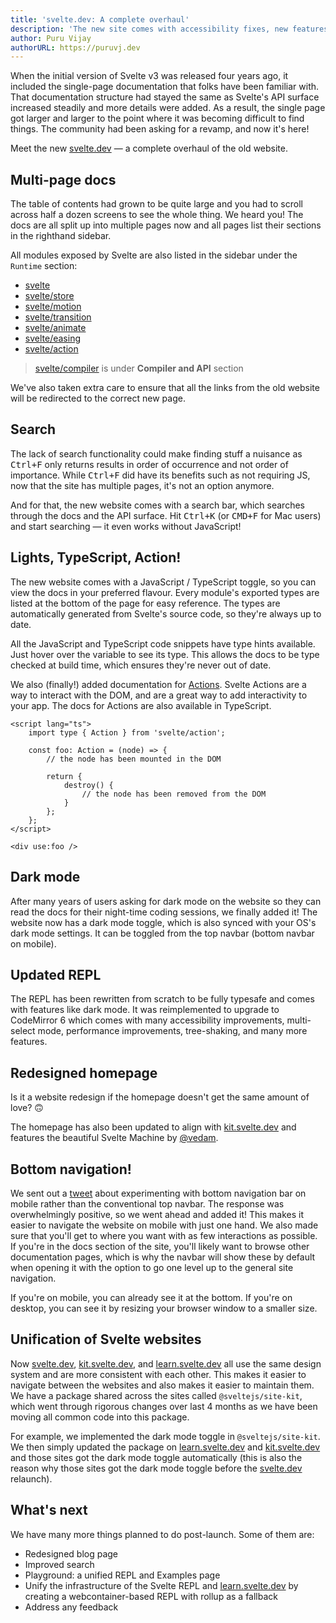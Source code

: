 ```yaml
---
title: 'svelte.dev: A complete overhaul'
description: 'The new site comes with accessibility fixes, new features and bottom navbar'
author: Puru Vijay
authorURL: https://puruvj.dev
---
```


When the initial version of Svelte v3 was released four years ago, it included the single-page documentation that folks have been familiar with. That documentation structure had stayed the same as Svelte's API surface increased steadily and more details were added. As a result, the single page got larger and larger to the point where it was becoming difficult to find things. The community had been asking for a revamp, and now it's here!

Meet the new [svelte.dev](https://svelte.dev) — a complete overhaul of the old website.

## Multi-page docs

The table of contents had grown to be quite large and you had to scroll across half a dozen screens to see the whole thing. We heard you! The docs are all split up into multiple pages now and all pages list their sections in the righthand sidebar.

All modules exposed by Svelte are also listed in the sidebar under the `Runtime` section:

- [svelte](/docs/svelte)
- [svelte/store](/docs/svelte-store)
- [svelte/motion](/docs/svelte-motion)
- [svelte/transition](/docs/svelte-transition)
- [svelte/animate](/docs/svelte-animate)
- [svelte/easing](/docs/svelte-easing)
- [svelte/action](/docs/svelte-action)

> [svelte/compiler](/docs/svelte-compiler) is under **Compiler and API** section

We've also taken extra care to ensure that all the links from the old website will be redirected to the correct new page.

## Search

The lack of search functionality could make finding stuff a nuisance as <kbd>Ctrl+F</kbd> only returns results in order of occurrence and not order of importance. While <kbd>Ctrl+F</kbd> did have its benefits such as not requiring JS, now that the site has multiple pages, it's not an option anymore.

And for that, the new website comes with a search bar, which searches through the docs and the API surface. Hit <kbd>Ctrl+K</kbd> (or <kbd>CMD+F</kbd> for Mac users) and start searching — it even works without JavaScript!

## Lights, TypeScript, Action!

The new website comes with a JavaScript / TypeScript toggle, so you can view the docs in your preferred flavour. Every module's exported types are listed at the bottom of the page for easy reference. The types are automatically generated from Svelte's source code, so they're always up to date.

All the JavaScript and TypeScript code snippets have type hints available. Just hover over the variable to see its type. This allows the docs to be type checked at build time, which ensures they're never out of date.

We also (finally!) added documentation for [Actions](/docs/svelte-action). Svelte Actions are a way to interact with the DOM, and are a great way to add interactivity to your app. The docs for Actions are also available in TypeScript.

```svelte
<script lang="ts">
	import type { Action } from 'svelte/action';

	const foo: Action = (node) => {
		// the node has been mounted in the DOM

		return {
			destroy() {
				// the node has been removed from the DOM
			}
		};
	};
</script>

<div use:foo />
```

## Dark mode

After many years of users asking for dark mode on the website so they can read the docs for their night-time coding sessions, we finally added it! The website now has a dark mode toggle, which is also synced with your OS's dark mode settings. It can be toggled from the top navbar (bottom navbar on mobile).

## Updated REPL

The REPL has been rewritten from scratch to be fully typesafe and comes with features like dark mode. It was reimplemented to upgrade to CodeMirror 6 which comes with many accessibility improvements, multi-select mode, performance improvements, tree-shaking, and many more features.

## Redesigned homepage

Is it a website redesign if the homepage doesn't get the same amount of love? 🙃

The homepage has also been updated to align with [kit.svelte.dev](https://kit.svelte.dev) and features the beautiful Svelte Machine by [@vedam](https://github.com/vedam).

## Bottom navigation!

We sent out a [tweet](https://twitter.com/Rich_Harris/status/1664712880791404546) about experimenting with bottom navigation bar on mobile rather than the conventional top navbar. The response was overwhelmingly positive, so we went ahead and added it! This makes it easier to navigate the website on mobile with just one hand. We also made sure that you'll get to where you want with as few interactions as possible. If you're in the docs section of the site, you'll likely want to browse other documentation pages, which is why the navbar will show these by default when opening it with the option to go one level up to the general site navigation.

If you're on mobile, you can already see it at the bottom. If you're on desktop, you can see it by resizing your browser window to a smaller size.

## Unification of Svelte websites

Now [svelte.dev](https://svelte.dev), [kit.svelte.dev](https://kit.svelte.dev), and [learn.svelte.dev](https://learn.svelte.dev) all use the same design system and are more consistent with each other. This makes it easier to navigate between the websites and also makes it easier to maintain them. We have a package shared across the sites called `@sveltejs/site-kit`, which went through rigorous changes over last 4 months as we have been moving all common code into this package.

For example, we implemented the dark mode toggle in `@sveltejs/site-kit`. We then simply updated the package on [learn.svelte.dev](https://learn.svelte.dev) and [kit.svelte.dev](https://kit.svelte.dev) and those sites got the dark mode toggle automatically (this is also the reason why those sites got the dark mode toggle before the [svelte.dev](https://svelte.dev) relaunch).

## What's next

We have many more things planned to do post-launch. Some of them are:

- Redesigned blog page
- Improved search
- Playground: a unified REPL and Examples page
- Unify the infrastructure of the Svelte REPL and [learn.svelte.dev](https://learn.svelte.dev) by creating a webcontainer-based REPL with rollup as a fallback
- Address any feedback
